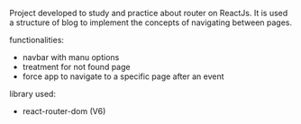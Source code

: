 Project developed to study and practice about router on ReactJs.
It is used a structure of blog to implement the concepts of navigating between pages.

functionalities:
 - navbar with manu options
 - treatment for not found page
 - force app to navigate to a specific page after an event

library used: 
 - react-router-dom (V6)
